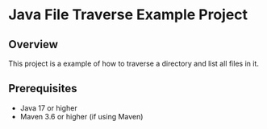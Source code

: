 # Java File Traverse Example Project

## Overview

This project is a example of how to traverse a directory and list all files in it.

## Prerequisites

- Java 17 or higher
- Maven 3.6 or higher (if using Maven)